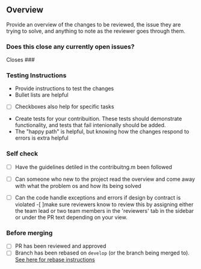 ## Overview

Provide an overview of the changes to be reviewed, the issue they are trying to solve, and anything to note as the reviewer goes through them.

### Does this close any currently open issues?

<!-- Change ### to #[number of issue], e.g. #1 -->
Closes ###

### Testing Instructions

- Provide instructions to test the changes
- Bullet lists are helpful
- [ ] Checkboxes also  help for specific tasks
- Create tests for your contribuition. These tests should demonstrate functionality, and tests that fail intenionally should be added. 
- The "happy path" is helpful, but knowing how the changes respond to errors is extra helpful

### Self check
- [ ] Have the guidelines detiled in the contribuitng.m been followed
- [ ] Can someone who new to the project read the overview and come away with what the problem os and how its being solved
- [ ] Can the code handle exceptions and errors if design by contract is violated
-[ ]make sure reviewers know to review this by assigning either the team lead or two team members in the 'reviewers' tab in the sidebar or under the PR text depending on your view.


### Before merging

- [ ] PR has been reviewed and approved
- [ ] Branch has been rebased on `develop` (or the branch being merged to). [See here for rebase instructions](https://github.com/Philadelphia-Lawyers-for-Social-Equity/docket_dashboard/blob/develop/CONTRIBUTING.md#reviewed-work)
